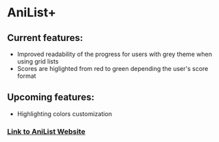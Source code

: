 # AniList+
## Current features:
- Improved readability of the progress for users with grey theme when using grid lists
- Scores are higlighted from red to green depending the user's score format

## Upcoming features:
- Highlighting colors customization

### [Link to AniList Website](https://anilist.co)
